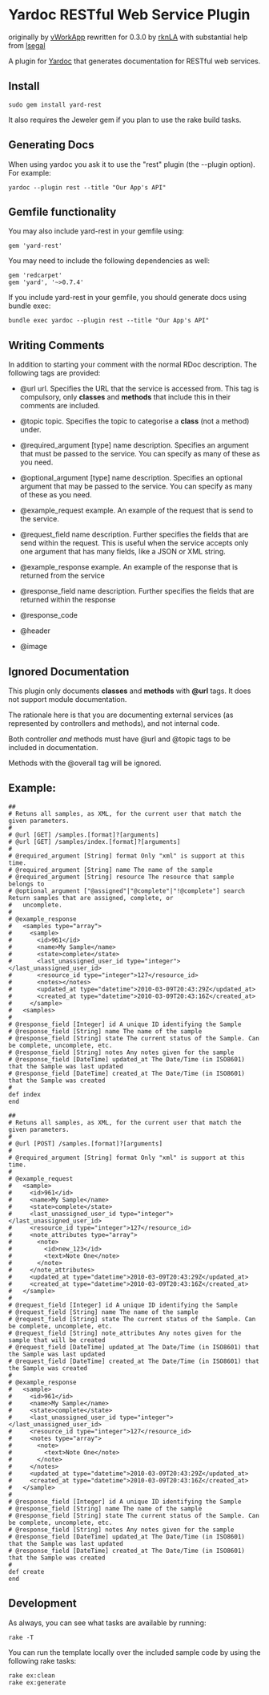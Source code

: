 # Yardoc RESTful Web Service Plugin

originally by [vWorkApp](http://www.vworkapp.com)
rewritten for 0.3.0 by [rknLA](http://github.com/rknLA) with substantial help from [lsegal](http://gnuu.org/)

A plugin for [Yardoc](http://yardoc.org/) that generates documentation for RESTful web services. 

## Install
    sudo gem install yard-rest

It also requires the Jeweler gem if you plan to use the rake build tasks.

## Generating Docs

When using yardoc you ask it to use the "rest" plugin (the --plugin option). For example: 

    yardoc --plugin rest --title "Our App's API"

## Gemfile functionality

You may also include yard-rest in your gemfile using:

    gem 'yard-rest'

You may need to include the following dependencies as well:

    gem 'redcarpet'
    gem 'yard', '~>0.7.4'

If you include yard-rest in your gemfile, you should generate docs using bundle exec:

    bundle exec yardoc --plugin rest --title "Our App's API"

## Writing Comments

In addition to starting your comment with the normal RDoc description. The following tags are provided:

- @url url. Specifies the URL that the service is accessed from. This tag is compulsory, only **classes** and **methods** that include this in their comments are included.

- @topic topic. Specifies the topic to categorise a **class** (not a method) under.

- @required_argument [type] name description. Specifies an argument that must be passed to the service. You can specify as 
    many of these as you need.

- @optional_argument [type] name description. Specifies an optional argument that may be passed to the service. You can specify as 
    many of these as you need. 

- @example_request example. An example of the request that is send to the service.

- @request_field name description. Further specifies the fields that are send within the request.  This is useful when the service 
    accepts only one argument that has many fields, like a JSON or XML string.

- @example_response example. An example of the response that is returned from the service

- @response_field name description. Further specifies the fields that are returned within the response

- @response_code

- @header

- @image

## Ignored Documentation

This plugin only documents **classes** and **methods** with **@url** tags. It does not support module documentation.

The rationale here is that you are documenting external services (as represented by controllers and methods), and not internal code.

Both controller *and* methods must have @url and @topic tags to be included in documentation.

Methods with the @overall tag will be ignored.

## Example:

    ##
    # Retuns all samples, as XML, for the current user that match the given parameters.
    #
    # @url [GET] /samples.[format]?[arguments]
    # @url [GET] /samples/index.[format]?[arguments]
    # 
    # @required_argument [String] format Only "xml" is support at this time.
    # @required_argument [String] name The name of the sample
    # @required_argument [String] resource The resource that sample belongs to
    # @optional_argument ["@assigned"|"@complete"|"!@complete"] search Return samples that are assigned, complete, or
    #   uncomplete.
    #
    # @example_response
    #   <samples type="array">
    #     <sample>
    #       <id>961</id>
    #       <name>My Sample</name>
    #       <state>complete</state>
    #       <last_unassigned_user_id type="integer"></last_unassigned_user_id>
    #       <resource_id type="integer">127</resource_id>
    #       <notes></notes>
    #       <updated_at type="datetime">2010-03-09T20:43:29Z</updated_at>
    #       <created_at type="datetime">2010-03-09T20:43:16Z</created_at>
    #     </sample>
    #   <samples>
    # 
    # @response_field [Integer] id A unique ID identifying the Sample
    # @response_field [String] name The name of the sample
    # @response_field [String] state The current status of the Sample. Can be complete, uncomplete, etc.
    # @response_field [String] notes Any notes given for the sample
    # @response_field [DateTime] updated_at The Date/Time (in ISO8601) that the Sample was last updated
    # @response_field [DateTime] created_at The Date/Time (in ISO8601) that the Sample was created
    # 
    def index
    end
    
    ##
    # Retuns all samples, as XML, for the current user that match the given parameters.
    # 
    # @url [POST] /samples.[format]?[arguments]
    # 
    # @required_argument [String] format Only "xml" is support at this time.
    #
    # @example_request
    #   <sample>
    #     <id>961</id>
    #     <name>My Sample</name>
    #     <state>complete</state>
    #     <last_unassigned_user_id type="integer"></last_unassigned_user_id>
    #     <resource_id type="integer">127</resource_id>
    #     <note_attributes type="array">
    #       <note>
    #         <id>new_123</id>
    #         <text>Note One</note>
    #       </note>
    #     </note_attributes>
    #     <updated_at type="datetime">2010-03-09T20:43:29Z</updated_at>
    #     <created_at type="datetime">2010-03-09T20:43:16Z</created_at>
    #   </sample>
    #
    # @request_field [Integer] id A unique ID identifying the Sample
    # @request_field [String] name The name of the sample
    # @request_field [String] state The current status of the Sample. Can be complete, uncomplete, etc.
    # @request_field [String] note_attributes Any notes given for the sample that will be created
    # @request_field [DateTime] updated_at The Date/Time (in ISO8601) that the Sample was last updated
    # @request_field [DateTime] created_at The Date/Time (in ISO8601) that the Sample was created
    #
    # @example_response
    #   <sample>
    #     <id>961</id>
    #     <name>My Sample</name>
    #     <state>complete</state>
    #     <last_unassigned_user_id type="integer"></last_unassigned_user_id>
    #     <resource_id type="integer">127</resource_id>
    #     <notes type="array">
    #       <note>
    #         <text>Note One</note>
    #       </note>
    #     </notes>
    #     <updated_at type="datetime">2010-03-09T20:43:29Z</updated_at>
    #     <created_at type="datetime">2010-03-09T20:43:16Z</created_at>
    #   </sample>
    # 
    # @response_field [Integer] id A unique ID identifying the Sample
    # @response_field [String] name The name of the sample
    # @response_field [String] state The current status of the Sample. Can be complete, uncomplete, etc.
    # @response_field [String] notes Any notes given for the sample
    # @response_field [DateTime] updated_at The Date/Time (in ISO8601) that the Sample was last updated
    # @response_field [DateTime] created_at The Date/Time (in ISO8601) that the Sample was created
    #
    def create
    end

## Development

As always, you can see what tasks are available by running:
    
    rake -T

You can run the template locally over the included sample code by using the following rake tasks:
    
    rake ex:clean
    rake ex:generate




